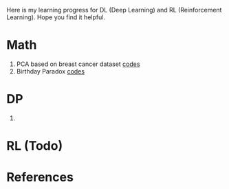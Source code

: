 Here is my learning progress for DL (Deep Learning) and RL (Reinforcement Learning). Hope you find it helpful.

# Math
1. PCA based on breast cancer dataset [codes](https://github.com/yycer/gym/blob/main/Math/01-PCA.ipynb)
2. Birthday Paradox [codes](https://github.com/yycer/gym/blob/main/Math/02-Birthday-Problem.ipynb)

# DP
1. 


# RL (Todo)


# References
